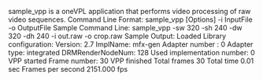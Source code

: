 sample_vpp is a oneVPL application that performs video processing of raw video sequences.
Command Line Format:
sample_vpp [Options] -i InputFile -o OutputFile
Sample Command Line:
sample_vpp -sw 320 -sh 240  -dw 320 -dh 240 -i out.raw -o crop.raw 
Sample Output:
Loaded Library configuration:
    Version: 2.7
    ImplName: mfx-gen
    Adapter number : 0
    Adapter type: integrated
    DRMRenderNodeNum: 128
Used implementation number: 0
VPP started
Frame number: 30
VPP finished
Total frames 30
Total time 0.01 sec
Frames per second 2151.000 fps
